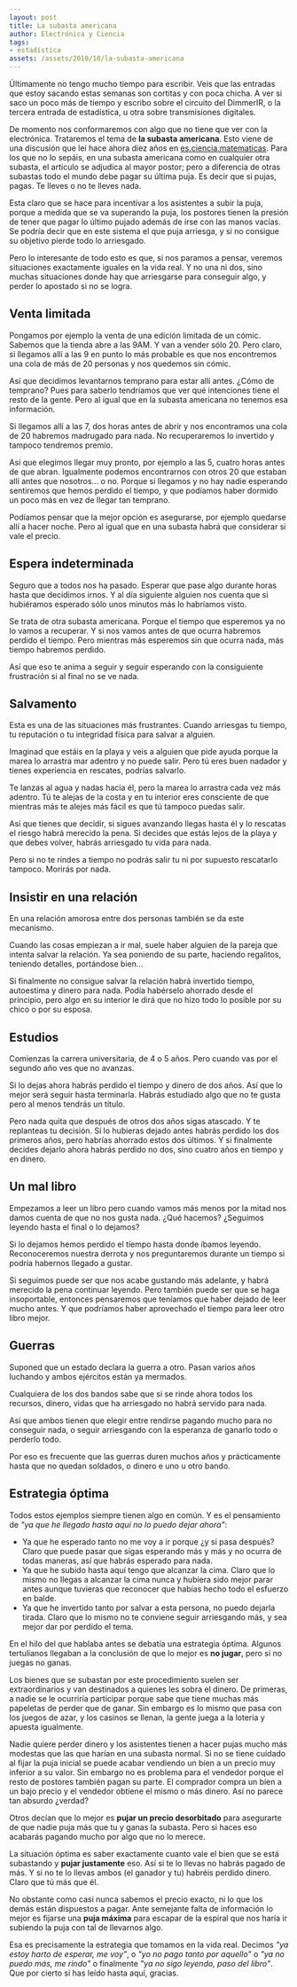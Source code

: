 ```yaml
---
layout: post
title: La subasta americana
author: Electrónica y Ciencia
tags:
- estadística
assets: /assets/2010/10/la-subasta-americana
---
```


Últimamente no tengo mucho tiempo para escribir. Veis que las entradas que estoy sacando estas semanas son cortitas y con poca chicha. A ver si saco un poco más de tiempo y escribo sobre el circuito del DimmerIR, o la tercera entrada de estadística, u otra sobre transmisiones digitales.

De momento nos conformaremos con algo que no tiene que ver con la electrónica. Trataremos el tema de **la subasta americana**. Esto viene de una discusión que leí hace ahora diez años en [es.ciencia.matematicas](http://groups.google.com/group/es.ciencia.matematicas/browse_thread/thread/df9df97d4d912ea8/1326f65a668ca9ba?#1326f65a668ca9ba). Para los que no lo sepáis, en una subasta americana como en cualquier otra subasta, el artículo se adjudica al mayor postor; pero a diferencia de otras subastas todo el mundo debe pagar su última puja. Es decir que si pujas, pagas. Te lleves o no te lleves nada.

Esta claro que se hace para incentivar a los asistentes a subir la puja, porque a medida que se va superando la puja, los postores tienen la presión de tener que pagar lo último pujado además de irse con las manos vacías. Se podría decir que en este sistema el que puja arriesga, y si no consigue su objetivo pierde todo lo arriesgado.

Pero lo interesante de todo esto es que, si nos paramos a pensar, veremos situaciones exactamente iguales en la vida real. Y no una ni dos, sino muchas situaciones donde hay que arriesgarse para conseguir algo, y perder lo apostado si no se logra.

## Venta limitada

Pongamos por ejemplo la venta de una edición limitada de un cómic. Sabemos que la tienda abre a las 9AM. Y van a vender sólo 20. Pero claro, si llegamos allí a las 9 en punto lo más probable es que nos encontremos una cola de más de 20 personas y nos quedemos sin cómic.

Así que decidimos levantarnos temprano para estar allí antes. ¿Cómo de temprano? Pues para saberlo tendríamos que ver qué intenciones tiene el resto de la gente. Pero al igual que en la subasta americana no tenemos esa información.

Si llegamos allí a las 7, dos horas antes de abrir y nos encontramos una cola de 20 habremos madrugado para nada. No recuperaremos lo invertido y tampoco tendremos premio.

Así que elegimos llegar muy pronto, por ejemplo a las 5, cuatro horas antes de que abran. Igualmente podemos encontrarnos con otros 20 que estaban allí antes que nosotros... o no. Porque si llegamos y no hay nadie esperando sentiremos que hemos perdido el tiempo, y que podíamos haber dormido un poco más en vez de llegar tan temprano.

Podíamos pensar que la mejor opción es asegurarse, por ejemplo quedarse allí a hacer noche. Pero al igual que en una subasta habrá que considerar si vale el precio.

## Espera indeterminada

Seguro que a todos nos ha pasado. Esperar que pase algo durante horas hasta que decidimos irnos. Y al día siguiente alguien nos cuenta que si hubiéramos esperado sólo unos minutos más lo habríamos visto.

Se trata de otra subasta americana. Porque el tiempo que esperemos ya no lo vamos a recuperar. Y si nos vamos antes de que ocurra habremos perdido el tiempo. Pero mientras más esperemos sin que ocurra nada, más tiempo habremos perdido.

Así que eso te anima a seguir y seguir esperando con la consiguiente frustración si al final no se ve nada.

## Salvamento

Esta es una de las situaciones más frustrantes. Cuando arriesgas tu tiempo, tu reputación o tu integridad física para salvar a alguien.

Imaginad que estáis en la playa y veis a alguien que pide ayuda porque la marea lo arrastra mar adentro y no puede salir. Pero tú eres buen nadador y tienes experiencia en rescates, podrías salvarlo.

Te lanzas al agua y nadas hacia él, pero la marea lo arrastra cada vez más adentro. Tú te alejas de la costa y en tu interior eres consciente de que mientras más te alejes más fácil es que tú tampoco puedas salir.

Así que tienes que decidir, si sigues avanzando llegas hasta él y lo rescatas el riesgo habrá merecido la pena. Si decides que estás lejos de la playa y que debes volver, habrás arriesgado tu vida para nada.

Pero si no te rindes a tiempo no podrás salir tu ni por supuesto rescatarlo tampoco. Morirás por nada.

## Insistir en una relación

En una relación amorosa entre dos personas también se da este mecanismo.

Cuando las cosas empiezan a ir mal, suele haber alguien de la pareja que intenta salvar la relación. Ya sea poniendo de su parte, haciendo regalitos, teniendo detalles, portándose bien...

Si finalmente no consigue salvar la relación habrá invertido tiempo, autoestima y dinero para nada. Podía habérselo ahorrado desde el principio, pero algo en su interior le dirá que no hizo todo lo posible por su chico o por su esposa.

## Estudios

Comienzas la carrera universitaria, de 4 o 5 años. Pero cuando vas por el segundo año ves que no avanzas.

Si lo dejas ahora habrás perdido el tiempo y dinero de dos años. Así que lo mejor será seguir hasta terminarla. Habrás estudiado algo que no te gusta pero al menos tendrás un título.

Pero nada quita que después de otros dos años sigas atascado. Y te replanteas tu decisión. Sí lo hubieras dejado antes habrás perdido los dos primeros años, pero habrías ahorrado estos dos últimos. Y si finalmente decides dejarlo ahora habrás perdido no dos, sino cuatro años en tiempo y en dinero.

## Un mal libro

Empezamos a leer un libro pero cuando vamos más menos por la mitad nos damos cuenta de que no nos gusta nada. ¿Qué hacemos? ¿Seguimos leyendo hasta el final o lo dejamos?

Si lo dejamos hemos perdido el tiempo hasta donde íbamos leyendo. Reconoceremos nuestra derrota y nos preguntaremos durante un tiempo si podría habernos llegado a gustar.

Si seguimos puede ser que nos acabe gustando más adelante, y habrá merecido la pena continuar leyendo. Pero también puede ser que se haga insoportable, entonces pensaremos que teníamos que haber dejado de leer mucho antes. Y que podríamos haber aprovechado el tiempo para leer otro libro mejor.

## Guerras

Suponed que un estado declara la guerra a otro. Pasan varios años luchando y ambos ejércitos están ya mermados.

Cualquiera de los dos bandos sabe que si se rinde ahora todos los recursos, dinero, vidas que ha arriesgado no habrá servido para nada.

Así que ambos tienen que elegir entre rendirse pagando mucho para no conseguir nada, o seguir arriesgando con la esperanza de ganarlo todo o perderlo todo.

Por eso es frecuente que las guerras duren muchos años y prácticamente hasta que no quedan soldados, o dinero e uno u otro bando.

## Estrategia óptima

Todos estos ejemplos siempre tienen algo en común. Y es el pensamiento de *"ya que he llegado hasta aquí no lo puedo dejar ahora"*:

- Ya que he esperado tanto no me voy a ir porque ¿y si pasa después? Claro que puede pasar que sigas esperando más y más y no ocurra de todas maneras, así que habrás esperado para nada.
- Ya que he subido hasta aquí tengo que alcanzar la cima. Claro que lo mismo no llegas a alcanzar la cima nunca y hubiera sido mejor parar antes aunque tuvieras que reconocer que habías hecho todo el esfuerzo en balde.
- Ya que he invertido tanto por salvar a esta persona, no puedo dejarla tirada. Claro que lo mismo no te conviene seguir arriesgando más, y sea mejor dar por perdido el tema.

En el hilo del que hablaba antes se debatía una estrategia óptima. Algunos tertulianos llegaban a la conclusión de que lo mejor es **no jugar**, pero si no juegas no ganas.

Los bienes que se subastan por este procedimiento suelen ser extraordinarios y van destinados a quienes les sobra el dinero. De primeras, a nadie se le ocurriría participar porque sabe que tiene muchas más papeletas de perder que de ganar. Sin embargo es lo mismo que pasa con los juegos de azar, y los casinos se llenan, la gente juega a la lotería y apuesta igualmente.

Nadie quiere perder dinero y los asistentes tienen a hacer pujas mucho más modestas que las que harían en una subasta normal. Si no se tiene cuidado al fijar la puja inicial se puede acabar vendiendo un bien a un precio muy inferior a su valor. Sin embargo no es problema para el vendedor porque el resto de postores también pagan su parte. El comprador compra un bien a un bajo precio y el vendedor obtiene el mismo o más dinero. Así no parece tan absurdo ¿verdad?

Otros decían que lo mejor es **pujar un precio desorbitado** para asegurarte de que nadie puja más que tu y ganas la subasta. Pero si haces eso acabarás pagando mucho por algo que no lo merece.

La situación óptima es saber exactamente cuanto vale el bien que se está subastando y **pujar justamente** eso. Así si te lo llevas no habrás pagado de más. Y si no te lo llevas ambos (el ganador y tu) habréis perdido dinero. Claro que tú más que él.

No obstante como casi nunca sabemos el precio exacto, ni lo que los demás están dispuestos a pagar. Ante semejante falta de información lo mejor es fijarse una **puja máxima** para escapar de la espiral que nos haría ir subiendo la puja con tal de llevarnos algo.

Esa es precisamente la estrategia que tomamos en la vida real. Decimos *"ya estoy harto de esperar, me voy"*, o *"yo no pago tanto por aquello"* o *"ya no puedo más, me rindo"* o finalmente *"ya no sigo leyendo, paso del libro"*. Que por cierto si has leído hasta aquí, gracias.

